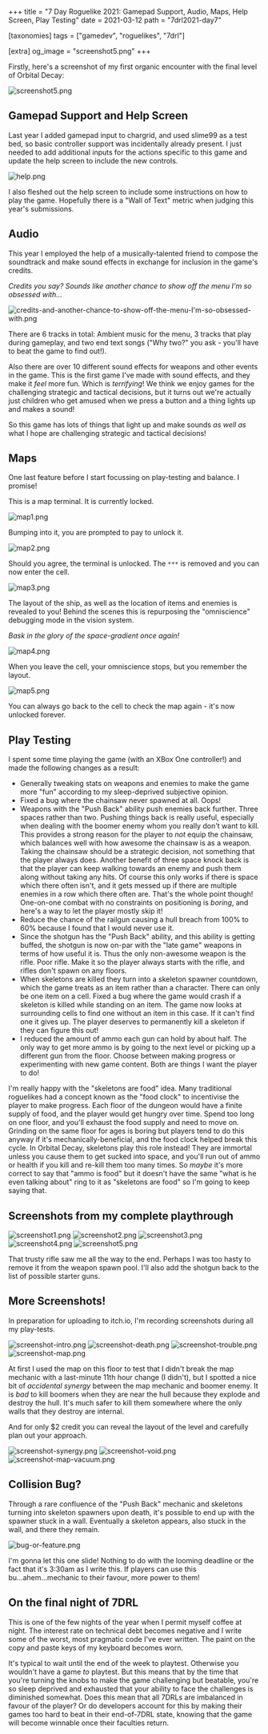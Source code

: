 +++
title = "7 Day Roguelike 2021: Gamepad Support, Audio, Maps, Help Screen, Play Testing"
date = 2021-03-12
path = "7drl2021-day7"

[taxonomies]
tags = ["gamedev", "roguelikes", "7drl"]

[extra]
og_image = "screenshot5.png"
+++

Firstly, here's a screenshot of my first organic encounter with the final level of Orbital Decay:

![screenshot5.png](screenshot5.png)

<!-- more -->

## Gamepad Support and Help Screen

Last year I added gamepad input to chargrid, and used slime99 as a test bed, so basic controller support
was incidentally already present. I just needed to add additional inputs for the actions specific to this game
and update the help screen to include the new controls.

![help.png](help.png)

I also fleshed out the help screen to include some instructions on how to play the game.
Hopefully there is a "Wall of Text" metric when judging this year's submissions.

## Audio

This year I employed the help of a musically-talented friend to compose the soundtrack and make sound effects
in exchange for inclusion in the game's credits.

_Credits you say? Sounds like another chance to show off the menu I'm so obsessed with..._

![credits-and-another-chance-to-show-off-the-menu-I'm-so-obsessed-with.png](credits-and-another-chance-to-show-off-the-menu-I'm-so-obsessed-with.png)

There are 6 tracks in total: Ambient music for the menu, 3 tracks that play during gameplay, and two
end text songs ("Why two?" you ask - you'll have to beat the game to find out!).

Also there are over 10 different sound effects for weapons and other events in the game.
This is the first game I've made with sound effects, and they make it _feel_ more fun.
Which is _terrifying_! We think we enjoy games for the challenging strategic and tactical decisions,
but it turns out we're actually just children who get amused when we press a button and a thing lights up and makes a sound!

So this game has lots of things that light up and make sounds _as well as_ what I hope are challenging strategic and tactical decisions!

## Maps

One last feature before I start focussing on play-testing and balance. I promise!

This is a map terminal. It is currently locked.

![map1.png](map1.png)

Bumping into it, you are prompted to pay to unlock it.

![map2.png](map2.png)

Should you agree, the terminal is unlocked. The `***` is removed and you can now enter the cell.

![map3.png](map3.png)

The layout of the ship, as well as the location of items and enemies is revealed to you!
Behind the scenes this is repurposing the "omniscience" debugging mode in the vision system.

_Bask in the glory of the space-gradient once again!_

![map4.png](map4.png)

When you leave the cell, your omniscience stops, but you remember the layout.

![map5.png](map5.png)

You can always go back to the cell to check the map again - it's now unlocked forever.

## Play Testing

I spent some time playing the game (with an XBox One controller!) and made the following changes as a result:

- Generally tweaking stats on weapons and enemies to make the game more "fun" according to my sleep-deprived subjective opinion.
- Fixed a bug where the chainsaw never spawned at all. Oops!
- Weapons with the "Push Back" ability push enemies back further. Three spaces rather than two. Pushing things back is really useful,
  especially when dealing with the boomer enemy whom you really don't want to kill. This provides a strong reason for the player to _not_
  equip the chainsaw, which balances well with how awesome the chainsaw is as a weapon. Taking the chainsaw should be a strategic decision,
  not something that the player always does. Another benefit of three space knock back is that the player can keep walking towards an enemy
  and push them along without taking any hits. Of course this only works if there is space which there often isn't, and it gets messed up
  if there are multiple enemies in a row which there often are. That's the whole point though! One-on-one combat with no constraints on
  positioning is _boring_, and here's a way to let the player mostly skip it!
- Reduce the chance of the railgun causing a hull breach from 100% to 60% because I found that I would never use it.
- Since the shotgun has the "Push Back" ability, and this ability is getting buffed, the shotgun is now on-par with the "late game" weapons
  in terms of how useful it is. Thus the only non-awesome weapon is the rifle. Poor rifle. Make it so the player always starts with the
  rifle, and rifles don't spawn on any floors.
- When skeletons are killed they turn into a skeleton spawner countdown, which the game treats as an item rather than a character.
  There can only be one item on a cell. Fixed a bug where the game would crash if a skeleton is killed while standing on an item.
  The game now looks at surrounding cells to find one without an item in this case. If it can't find one it gives up. The player
  deserves to permanently kill a skeleton if they can figure this out!
- I reduced the amount of ammo each gun can hold by about half. The only way to get more ammo is by going to the next level or picking
  up a different gun from the floor. Choose between making progress or experimenting with new game content. Both are things I want
  the player to do!

I'm really happy with the "skeletons are food" idea. Many traditional roguelikes had a concept known as the "food clock" to incentivise
the player to make progress. Each floor of the dungeon would have a finite supply of food, and the player would get hungry over time.
Spend too long on one floor, and you'll exhaust the food supply and need to move on. Grinding on the same floor for ages is boring
but players tend to do this anyway if it's mechanically-beneficial, and the food clock helped break this cycle. In Orbital Decay,
skeletons play this role instead! They are immortal unless you cause them to get sucked into space, and you'll run out of ammo or
health if you kill and re-kill them too many times. So _maybe_ it's more correct to say that "ammo is food" but it doesn't have the same
"what is he even talking about" ring to it as "skeletons are food" so I'm going to keep saying that.

## Screenshots from my complete playthrough

![screenshot1.png](screenshot1.png)
![screenshot2.png](screenshot2.png)
![screenshot3.png](screenshot3.png)
![screenshot4.png](screenshot4.png)
![screenshot5.png](screenshot5.png)

That trusty rifle saw me all the way to the end. Perhaps I was too hasty to remove it from the weapon spawn pool.
I'll also add the shotgun back to the list of possible starter guns.

## More Screenshots!

In preparation for uploading to itch.io, I'm recording screenshots during all my play-tests.

![screenshot-intro.png](screenshot-intro.png)
![screenshot-death.png](screenshot-death.png)
![screenshot-trouble.png](screenshot-trouble.png)
![screenshot-map.png](screenshot-map.png)

At first I used the map on this floor to test that I didn't break the map mechanic with a last-minute 11th hour change (I didn't),
but I spotted a nice bit of _accidental synergy_ between the map mechanic and boomer enemy. It is _bad_ to kill boomers when they are
near the hull because they explode and destroy the hull. It's much safer to kill them somewhere where the only walls that they destroy
are internal.

And for only $2 credit you can reveal the layout of the level and carefully plan out your approach.

![screenshot-synergy.png](screenshot-synergy.png)
![screenshot-void.png](screenshot-void.png)
![screenshot-map-vacuum.png](screenshot-map-vacuum.png)

## Collision Bug?

Through a rare confluence of the "Push Back" mechanic and skeletons turning into skeleton spawners upon death, it's possible to
end up with the spawner stuck in a wall. Eventually a skeleton appears, also stuck in the wall, and there they remain.

![bug-or-feature.png](bug-or-feature.png)

I'm gonna let this one slide! Nothing to do with the looming deadline or the fact that it's 3:30am as I write this.
If players can use this bu...ahem...mechanic to their favour, more power to them!

## On the final night of 7DRL

This is one of the few nights of the year when I permit myself coffee at night.
The interest rate on technical debt becomes negative and I write some of the worst, most pragmatic code I've ever written.
The paint on the copy and paste keys of my keyboard becomes worn.

It's typical to wait until the end of the week to playtest. Otherwise you wouldn't have a game _to_ playtest.
But this means that by the time that you're turning the knobs to make the game challenging but beatable, you're
so sleep deprived and exhausted that your ability to face the challenges is diminished somewhat.
Does this mean that all 7DRLs are imbalanced in favour of the player? Or do developers account for this by making
their games too hard to beat in their end-of-7DRL state, knowing that the game will become winnable once their faculties return.
